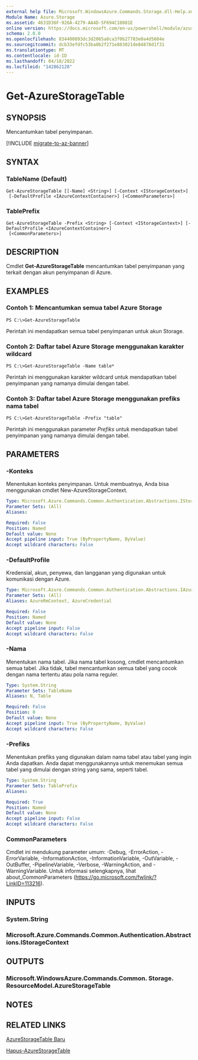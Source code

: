 ```yaml
---
external help file: Microsoft.WindowsAzure.Commands.Storage.dll-Help.xml
Module Name: Azure.Storage
ms.assetid: 4631D36F-926A-4279-AA4D-5F694C18081E
online version: https://docs.microsoft.com/en-us/powershell/module/azure.storage/get-azurestoragetable
schema: 2.0.0
ms.openlocfilehash: 834400893dc3d2065a8ca3f0b27783e0a4d5604e
ms.sourcegitcommit: dcb33efdfc53ba0b2f271e883021de84878d1f31
ms.translationtype: MT
ms.contentlocale: id-ID
ms.lasthandoff: 04/18/2022
ms.locfileid: "142862128"
---
```

# Get-AzureStorageTable

## SYNOPSIS
Mencantumkan tabel penyimpanan.

[!INCLUDE [migrate-to-az-banner](../../includes/migrate-to-az-banner.md)]

## SYNTAX

### TableName (Default)
```
Get-AzureStorageTable [[-Name] <String>] [-Context <IStorageContext>]
 [-DefaultProfile <IAzureContextContainer>] [<CommonParameters>]
```

### TablePrefix
```
Get-AzureStorageTable -Prefix <String> [-Context <IStorageContext>] [-DefaultProfile <IAzureContextContainer>]
 [<CommonParameters>]
```

## DESCRIPTION
Cmdlet **Get-AzureStorageTable** mencantumkan tabel penyimpanan yang terkait dengan akun penyimpanan di Azure.

## EXAMPLES

### Contoh 1: Mencantumkan semua tabel Azure Storage
```
PS C:\>Get-AzureStorageTable
```

Perintah ini mendapatkan semua tabel penyimpanan untuk akun Storage.

### Contoh 2: Daftar tabel Azure Storage menggunakan karakter wildcard
```
PS C:\>Get-AzureStorageTable -Name table*
```

Perintah ini menggunakan karakter wildcard untuk mendapatkan tabel penyimpanan yang namanya dimulai dengan tabel.

### Contoh 3: Daftar tabel Azure Storage menggunakan prefiks nama tabel
```
PS C:\>Get-AzureStorageTable -Prefix "table"
```

Perintah ini menggunakan parameter *Prefiks* untuk mendapatkan tabel penyimpanan yang namanya dimulai dengan tabel.

## PARAMETERS

### -Konteks
Menentukan konteks penyimpanan.
Untuk membuatnya, Anda bisa menggunakan cmdlet New-AzureStorageContext.

```yaml
Type: Microsoft.Azure.Commands.Common.Authentication.Abstractions.IStorageContext
Parameter Sets: (All)
Aliases:

Required: False
Position: Named
Default value: None
Accept pipeline input: True (ByPropertyName, ByValue)
Accept wildcard characters: False
```

### -DefaultProfile
Kredensial, akun, penyewa, dan langganan yang digunakan untuk komunikasi dengan Azure.

```yaml
Type: Microsoft.Azure.Commands.Common.Authentication.Abstractions.IAzureContextContainer
Parameter Sets: (All)
Aliases: AzureRmContext, AzureCredential

Required: False
Position: Named
Default value: None
Accept pipeline input: False
Accept wildcard characters: False
```

### -Nama
Menentukan nama tabel.
Jika nama tabel kosong, cmdlet mencantumkan semua tabel.
Jika tidak, tabel mencantumkan semua tabel yang cocok dengan nama tertentu atau pola nama reguler.

```yaml
Type: System.String
Parameter Sets: TableName
Aliases: N, Table

Required: False
Position: 0
Default value: None
Accept pipeline input: True (ByPropertyName, ByValue)
Accept wildcard characters: False
```

### -Prefiks
Menentukan prefiks yang digunakan dalam nama tabel atau tabel yang ingin Anda dapatkan.
Anda dapat menggunakannya untuk menemukan semua tabel yang dimulai dengan string yang sama, seperti tabel.

```yaml
Type: System.String
Parameter Sets: TablePrefix
Aliases:

Required: True
Position: Named
Default value: None
Accept pipeline input: False
Accept wildcard characters: False
```

### CommonParameters
Cmdlet ini mendukung parameter umum: -Debug, -ErrorAction, -ErrorVariable, -InformationAction, -InformationVariable, -OutVariable, -OutBuffer, -PipelineVariable, -Verbose, -WarningAction, and -WarningVariable. Untuk informasi selengkapnya, lihat about_CommonParameters (https://go.microsoft.com/fwlink/?LinkID=113216).

## INPUTS

### System.String

### Microsoft.Azure.Commands.Common.Authentication.Abstractions.IStorageContext

## OUTPUTS

### Microsoft.WindowsAzure.Commands.Common. Storage. ResourceModel.AzureStorageTable

## NOTES

## RELATED LINKS

[AzureStorageTable Baru](./New-AzureStorageTable.md)

[Hapus-AzureStorageTable](./Remove-AzureStorageTable.md)



